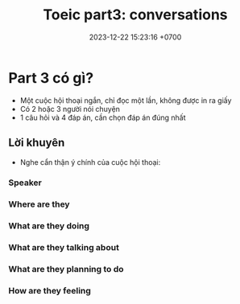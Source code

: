 ﻿---
layout: post
title:  "Toeic part3: conversations"
date:   2023-12-22 15:23:16 +0700
categories: toeic part3
---

# Part 3 có gì?
- Một cuộc hội thoại ngắn, chỉ đọc một lần, không được in ra giấy
- Có 2 hoặc 3 người nói chuyện
- 1 câu hỏi và 4 đáp án, cần chọn đáp án đúng nhất

## Lời khuyên
- Nghe cẩn thận ý chính của cuộc hội thoại:

### Speaker
### Where are they
### What are they doing
### What are they talking about
### What are they planning to do
### How are they feeling